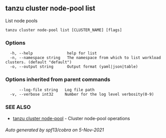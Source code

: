 ## tanzu cluster node-pool list

List node pools

```
tanzu cluster node-pool list [CLUSTER_NAME] [flags]
```

### Options

```
  -h, --help               help for list
  -n, --namespace string   The namespace from which to list workload clusters. (default "default")
  -o, --output string      Output format (yaml|json|table)
```

### Options inherited from parent commands

```
      --log-file string   Log file path
  -v, --verbose int32     Number for the log level verbosity(0-9)
```

### SEE ALSO

* [tanzu cluster node-pool](tanzu_cluster_node-pool.md)	 - Cluster node-pool operations

###### Auto generated by spf13/cobra on 5-Nov-2021
